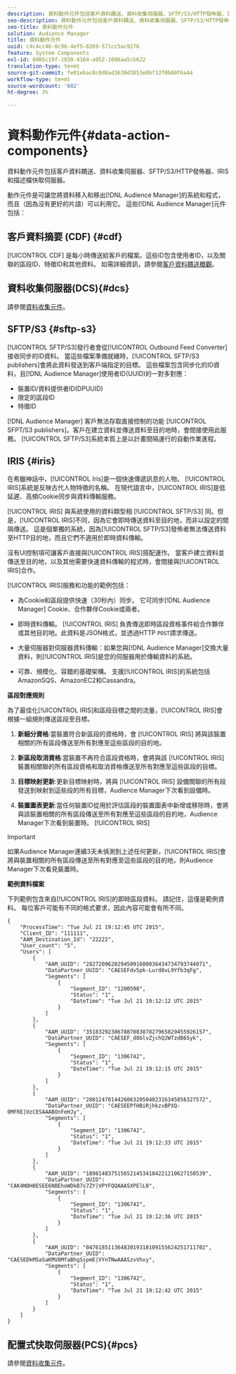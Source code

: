 ```yaml
---
description: 資料動作元件包括客戶資料饋送、資料收集伺服器、SFTP/S3/HTTP發佈器、IRIS和描述檔快取伺服器。
seo-description: 資料動作元件包括客戶資料饋送、資料收集伺服器、SFTP/S3/HTTP發佈器、IRIS和描述檔快取伺服器。
seo-title: 資料動作元件
solution: Audience Manager
title: 資料動作元件
uuid: c4c4cc46-8c96-4ef5-8269-571cc5ac9276
feature: System Components
exl-id: 8065c19f-1930-4164-a952-1686aa5cb622
translation-type: tm+mt
source-git-commit: fe01ebac8c0d0ad3630d3853e0bf32f0b00f6a44
workflow-type: tm+mt
source-wordcount: '682'
ht-degree: 3%

---
```


# 資料動作元件{#data-action-components}

資料動作元件包括客戶資料饋送、資料收集伺服器、SFTP/S3/HTTP發佈器、IRIS和描述檔快取伺服器。

<!-- 

c_compact.xml

 -->

動作元件是可讓您將資料移入和移出[!DNL Audience Manager]的系統和程式，而且（因為沒有更好的片語）可以利用它。 這些[!DNL Audience Manager]元件包括：

## 客戶資料摘要 (CDF) {#cdf}

[!UICONTROL CDF] 是每小時傳送給客戶的檔案。這些ID包含使用者ID，以及關聯的區段ID、特徵ID和其他資料。 如需詳細資訊，請參閱[客戶資料饋送概觀](../../features/cdf-files.md)。

## 資料收集伺服器(DCS){#dcs}

請參閱[資料收集元件](../../reference/system-components/components-data-collection.md)。

## SFTP/S3 {#sftp-s3}

[!UICONTROL SFTP/S3]發行者會從[!UICONTROL Outbound Feed Converter]接收同步的ID資料。 當這些檔案準備就緒時，[!UICONTROL SFTP/S3 publishers]會將此資料發送到客戶端指定的目標。 這些檔案包含同步化的ID資料，且[!DNL Audience Manager]使用者ID(UUID)的一對多對應：

* 裝置ID/資料提供者ID(DPUUID)
* 限定的區段ID
* 特徵ID

[!DNL Audience Manager] 客戶無法存取直接控制的功能 [!UICONTROL SFPT/S3 publishers]。客戶在建立資料並傳送資料至目的地時，會間接使用此服務。 [!UICONTROL SFTP/S3]系統本質上是以計畫間隔運行的自動作業進程。

## IRIS {#iris}

在希臘神話中，[!UICONTROL Iris]是一個快速傳遞訊息的人物。 [!UICONTROL IRIS]系統是反映古代人物特徵的名稱。 在現代語言中，[!UICONTROL IRIS]是低延遲、高頻Cookie同步與資料傳輸服務。

[!UICONTROL IRIS] 與系統使用的資料類型相 [!UICONTROL SFTP/S3] 同。但是，[!UICONTROL IRIS]不同，因為它會即時傳送資料至目的地，而非以設定的間隔傳送。 這是個單獨的系統，因為[!UICONTROL SFTP/S3]發佈者無法傳送資料至HTTP目的地，而且它們不適用於即時資料傳輸。

沒有UI控制項可讓客戶直接與[!UICONTROL IRIS]搭配運作。 當客戶建立資料並傳送至目的地，以及其他需要快速資料傳輸的程式時，會間接與[!UICONTROL IRIS]合作。

[!UICONTROL IRIS]服務和功能的範例包括：

* 為Cookie和區段提供快速（30秒內）同步。 它可同步[!DNL Audience Manager] Cookie、合作夥伴Cookie或兩者。
* 即時資料傳輸。 [!UICONTROL IRIS] 負責傳送即時區段資格事件給合作夥伴或其他目的地。此資料是JSON格式，並透過HTTP `POST`請求傳送。

* 大量伺服器對伺服器資料傳輸：如果您與[!DNL Audience Manager]交換大量資料，則[!UICONTROL IRIS]是您的伺服器用於傳輸資料的系統。

* 可靠、規模化、容錯的基礎架構。 支援[!UICONTROL IRIS]的系統包括AmazonSQS、AmazonEC2和Cassandra。

**區段對應規則**

為了最佳化[!UICONTROL IRIS]和區段目標之間的流量，[!UICONTROL IRIS]會根據一組規則傳送區段至目標。

1. **新細分資格**:當裝置符合新區段的資格時，會 [!UICONTROL IRIS] 將與該裝置相關的所有區段傳送至所有對應至這些區段的目的地。

1. **新區段取消資格**:當裝置不再符合區段資格時，會將與該 [!UICONTROL IRIS] 裝置相關聯的所有區段資格和取消資格傳送至所有對應至這些區段的目標。

1. **目標映射更新**:更新目標映射時，將與 [!UICONTROL IRIS] 設備關聯的所有段發送到映射到這些段的所有目標，Audience Manager下次看到設備時。

1. **裝置圖表更新**:當任何裝置ID從用於評估區段的裝置圖表中新增或移除時，會將與該裝置相關的所有區段傳送至所有對應至這些區段的目的地，Audience Manager下次看到裝置時。 [!UICONTROL IRIS] 

>[!IMPORTANT]
>
>如果Audience Manager連續3天未偵測到上述任何更新，[!UICONTROL IRIS]會將與裝置相關的所有區段傳送至所有對應至這些區段的目的地，則Audience Manager下次看見裝置時。

**範例資料檔案**

下列範例包含來自[!UICONTROL IRIS]的即時區段資料。 請記住，這僅是範例資料。 每位客戶可能有不同的格式要求，因此內容可能會有所不同。

```
{
    "ProcessTime": "Tue Jul 21 19:12:45 UTC 2015",
    "Client_ID": "111111",
    "AAM_Destination_Id": "22222",
    "User_count": "5",
    "Users": [
        {
            "AAM_UUID": "28272096202945091600036434734793744071",
            "DataPartner_UUID": "CAESEFdv5pk-Lurd8vL9Yfb3qFg",
            "Segments": [
                {
                    "Segment_ID": "1200598",
                    "Status": "1",
                    "DateTime": "Tue Jul 21 19:12:12 UTC 2015"
                }
            ]
        },
        {
            "AAM_UUID": "35183292386788708387827965829455926157",
            "DataPartner_UUID": "CAESEF_d8blvZjchQ2WTzdB65yk",
            "Segments": [
                {
                    "Segment_ID": "1306742",
                    "Status": "1",
                    "DateTime": "Tue Jul 21 19:12:15 UTC 2015"
                }
            ]
        },
        {
            "AAM_UUID": "28012470144260632050402316345856327572",
            "DataPartner_UUID": "CAESEEPfHBiRjhkzvBPXQ-0MFRE|UzCESAAABOnFeHJy",
            "Segments": [
                {
                    "Segment_ID": "1306742",
                    "Status": "1",
                    "DateTime": "Tue Jul 21 19:12:33 UTC 2015"
                }
            ]
        },
        {
            "AAM_UUID": "18981483751565214534184221210627150539",
            "DataPartner_UUID": "CAK4NDH0ESEE6NBEhoWDkB7s7ZY|VPYFQQAAASXPElL0",
            "Segments": [
                {
                    "Segment_ID": "1306742",
                    "Status": "1",
                    "DateTime": "Tue Jul 21 19:12:36 UTC 2015"
                }
            ]
        },
        {
            "AAM_UUID": "04761851136483019318109155624251711702",
            "DataPartner_UUID": "CAESEDkM5aSaKMV8MfaBhgSspmE|VYnTNwAAASzvVhxy",
            "Segments": [
                {
                    "Segment_ID": "1306742",
                    "Status": "1",
                    "DateTime": "Tue Jul 21 19:12:42 UTC 2015"
                }
            ]
        }
    ]
}
```

## 配置式快取伺服器(PCS){#pcs}

請參閱[資料收集元件](../../reference/system-components/components-data-collection.md)。
